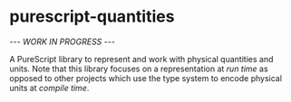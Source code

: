 # purescript-quantities

--- *WORK IN PROGRESS* ---

A PureScript library to represent and work with physical quantities and units. Note that this library
focuses on a representation at *run time* as opposed to other projects which use the type system to
encode physical units at *compile time*.
